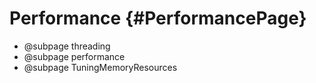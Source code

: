# Performance {#PerformancePage}

- @subpage threading
- @subpage performance
- @subpage TuningMemoryResources
